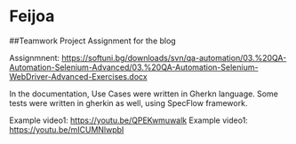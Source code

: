 # Feijoa
##Teamwork Project Assignment for the blog

Assignmnent: https://softuni.bg/downloads/svn/qa-automation/03.%20QA-Automation-Selenium-Advanced/03.%20QA-Automation-Selenium-WebDriver-Advanced-Exercises.docx

In the documentation, Use Cases were written in Gherkn language. Some tests were written in gherkin as well, using SpecFlow framework.

Example video1: https://youtu.be/QPEKwmuwalk
Example video1: https://youtu.be/mICUMNlwpbI